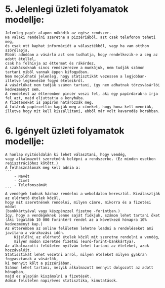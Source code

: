 # 5. Jelenlegi üzleti folyamatok modellje:

	Jelenleg papír alapon múködik az egész rendszer.
	Ha valaki rendelni szeretne a pizzériából, azt csak telefonon teheti meg,
	és csak ott kaphat információt a választékból, vagy ha van otthon szórólapja.
	Ebből adódóan a vásárló azt sem tudhatja, hogy rendelkezik-e a cég az adott étellel,
	csak ha felhívja az éttermet és rákérdez.
	A szakácsoknak sincs rendszerezve a munkájuk, nem tudják számon tartani miből vannak éppen kifogyóban.
	Nem megoldható jelenleg, hogy statisztikát vezessen a legjobban- illetve legkevésbé fogyó ételeikről.
	A vásárlókat nem tudják számon tartani, így nem adhatnak törzsvásárlói kedvezményt sem.
	A rendelést az étteremben pincér veszi fel, aki egy papírdarabra írja fel azt, majd eljuttatja a konyhába.
	A fizetéseket is papíron határozzák meg.
	A futárok papírcetlin kapják meg a címeket, hogy hova kell menniük,
	illetve hogy mit kell kiszállítani, ebből már volt kavarodás korábban.

# 6. Igényelt üzleti folyamatok modellje:

	A honlap nyitóoldalán ki lehet választani, hogy vendég,
	vagy alkalmazott szeretnénk belépni a rendszerbe. (Ez minden esetben regisztrációhoz kötött.)
	A felhasználónak meg kell adnia a: 
	```
		- Nevét
		- Címét
		- Telefonszámát
	```
	A vendégek tudnak házhoz rendelni a weboldalon keresztül. Kiválasztják az elérhető ételek közül,
	hogy mit szeretnének rendelni, milyen címre, mikorra és a fizetési módot
	(bankkártyával vagy készpénzzel fizetne -forintban.)
	Így, hogy a vendégeknek lenne saját fiókjuk, számon lehet tartani őket
	(Aki legalább 10 000 forintért rendel az a következő hónapra 10% kedvezményt kap.)
	Az étteremben az online felületen lehetne leadni a rendeléseket ami javítana a várakozási időn.
		Kijelölni az elérhető ételek közül mit szeretne rendelni a vendég,
		milyen módon szeretne fizetni (euró-forint-bankkártya).
	Az alkalmazotti felületen nyilván lehet tartani az ételeket, azok hozzávalóit.
	Statisztikát lehet vezetni arról, milyen ételeket milyen gyakran fogyasztanak a vásárlók,
	ki mennyit költ a pizzériában.
	Számon lehet tartani, melyik alkalmazott mennyit dolgozott az adott hónapban,
	majd ez alapján kiszámolni a fizetését.
	Admin felületen napi/éves statisztika, kimutatások.  
	
	
	
	
	
	
	
